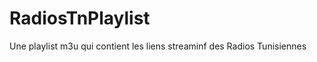 RadiosTnPlaylist
================

Une playlist m3u qui contient les liens streaminf des Radios Tunisiennes
